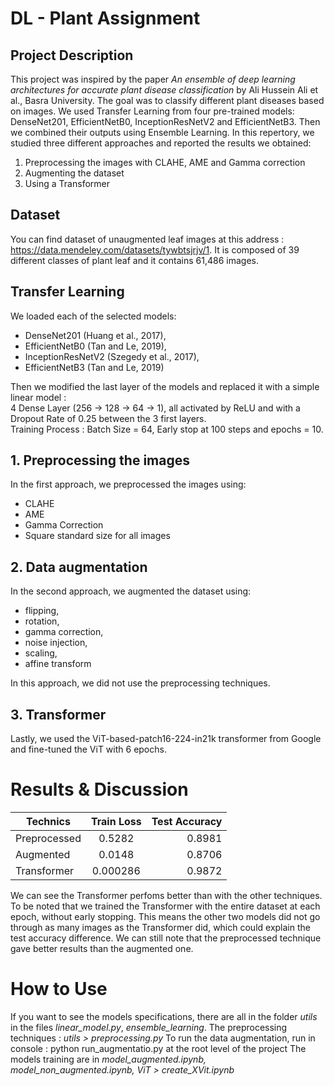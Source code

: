 # DL - Plant Assignment

## Project Description
This project was inspired by the paper _An ensemble of deep learning architectures for accurate plant
disease classification_ by Ali Hussein Ali et al., Basra University.
The goal was to classify different plant diseases based on images. We used Transfer Learning from four pre-trained models: DenseNet201, EfficientNetB0, InceptionResNetV2 and EfficientNetB3. Then we combined their outputs using Ensemble Learning.
In this repertory, we studied three different approaches and reported the results we obtained:
  1. Preprocessing the images with CLAHE, AME and Gamma correction
  2. Augmenting the dataset
  3. Using a Transformer

## Dataset
You can find dataset of unaugmented leaf images at this address : https://data.mendeley.com/datasets/tywbtsjrjv/1. It is composed of 39 different classes of plant leaf and it contains 61,486 images.

## Transfer Learning
We loaded each of the selected models:
- DenseNet201 (Huang et al., 2017),
- EfficientNetB0 (Tan and Le, 2019),
- InceptionResNetV2 (Szegedy et al., 2017),
- EfficientNetB3 (Tan and Le, 2019)

Then we modified the last layer of the models and replaced it with a simple linear model : <br>
4 Dense Layer (256 -> 128 -> 64 -> 1), all activated by ReLU and with a Dropout Rate of 0.25 between the 3 first layers.<br>
Training Process : Batch Size = 64, Early stop at 100 steps and epochs = 10.

## 1. Preprocessing the images
In the first approach, we preprocessed the images using:
- CLAHE
- AME
- Gamma Correction
- Square standard size for all images

## 2. Data augmentation
In the second approach, we augmented the dataset using:
-  flipping,
-  rotation,
-  gamma correction,
-  noise injection,
-  scaling,
-  affine transform

In this approach, we did not use the preprocessing techniques.

## 3. Transformer
Lastly, we used the ViT-based-patch16-224-in21k transformer from Google and fine-tuned the ViT with 6 epochs.

# Results & Discussion
| Technics        | Train Loss       | Test Accuracy  |
| --------------- |:----------------:| --------------:|
| Preprocessed    |     0.5282       |    0.8981      |
| Augmented       |     0.0148       |    0.8706      |
| Transformer     |     0.000286     |    0.9872      |

We can see the Transformer perfoms better than with the other techniques. To be noted that we trained the Transformer with the entire dataset at each epoch, without early stopping.
This means the other two models did not go through as many images as the Transformer did, which could explain the test accuracy difference.
We can still note that the preprocessed technique gave better results than the augmented one.

# How to Use
If you want to see the models specifications, there are all in the folder _utils_ in the files _linear_model.py_, _ensemble_learning_.
The preprocessing techniques : _utils > preprocessing.py_
To run the data augmentation, run in console : python run_augmentatio.py at the root level of the project
The models training are in _model_augmented.ipynb, model_non_augmented.ipynb, ViT > create_XVit.ipynb_
  

